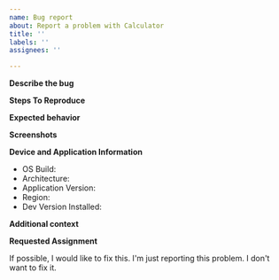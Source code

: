 ```yaml
---
name: Bug report
about: Report a problem with Calculator
title: ''
labels: ''
assignees: ''

---
```

<!--
Before filing a bug
- Ensure the bug reproduces on the latest version of the app.
- Search existing issues and make sure this issue is not already filed.
-->

**Describe the bug**
<!-- A clear and concise description of what the bug is. -->

**Steps To Reproduce**
<!--
Steps to reproduce the behavior:
1. Go to '...'
2. Click on '....'
3. Scroll down to '....'
4. See error
-->

**Expected behavior**
<!-- A clear and concise description of what you expected to happen. -->

**Screenshots**
<!-- If applicable, add screenshots to help explain your problem. -->

**Device and Application Information**
 - OS Build:
 - Architecture:
 - Application Version:
 - Region:
 - Dev Version Installed:

<!--
Run the following commands in Powershell and copy/paste the output.
" - OS Build: $([Environment]::OSVersion.Version)"
" - Architecture: $((Get-AppxPackage -Name Microsoft.WindowsCalculator).Architecture)"
" - Application Version: $((Get-AppxPackage -Name Microsoft.WindowsCalculator).Version)"
" - Region: $((Get-Culture).Name)"
" - Dev Version Installed: $($null -ne (Get-AppxPackage -Name Microsoft.WindowsCalculator.Dev))"
-->

**Additional context**
<!-- Add any other context about the problem here. -->

**Requested Assignment**
<!--
Some people just want to report a bug and let someone else fix it.
Other people want to not only submit the bug report, but fix it as well.
Both scenarios are completely ok. We just want to know which one it is.
Please indicate which bucket you fall into by keeping one and removing the other.
-->
If possible, I would like to fix this.
I'm just reporting this problem.  I don't want to fix it.

